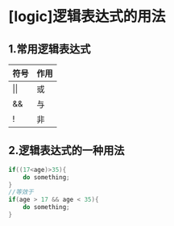 # [logic]逻辑表达式的用法

## 1.常用逻辑表达式

符号|作用
----|----
\|\|| 或
&&|与
!|非

## 2.逻辑表达式的一种用法

```C++
if((17<age)>35){
    do something;
}
//等效于
if(age > 17 && age < 35){
    do something;
}
```

